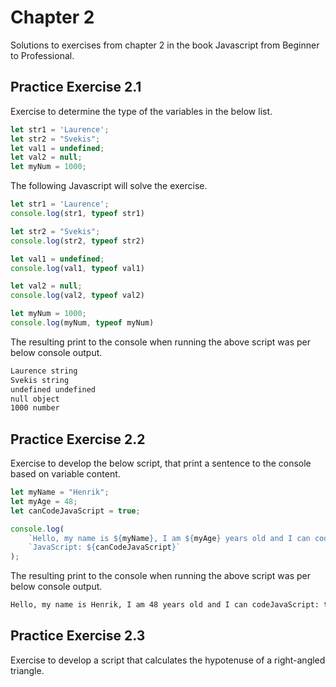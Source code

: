 # Chapter 2

Solutions to exercises from chapter 2 in the book Javascript from Beginner to Professional.

## Practice Exercise 2.1

Exercise to determine the type of the variables in the below list.

```javascript
let str1 = 'Laurence'; 
let str2 = "Svekis"; 
let val1 = undefined;
let val2 = null;
let myNum = 1000;
```

The following Javascript will solve the exercise.

```javascript
let str1 = 'Laurence';
console.log(str1, typeof str1)

let str2 = "Svekis"; 
console.log(str2, typeof str2)

let val1 = undefined;
console.log(val1, typeof val1)

let val2 = null;
console.log(val2, typeof val2)

let myNum = 1000;
console.log(myNum, typeof myNum)
```

The resulting print to the console when running the above script was per below console output.

```txt
Laurence string
Svekis string
undefined undefined
null object
1000 number
```

## Practice Exercise 2.2

Exercise to develop the below script, that print a sentence to the console based on variable content.

```js
let myName = "Henrik";
let myAge = 48;
let canCodeJavaScript = true;

console.log(
    `Hello, my name is ${myName}, I am ${myAge} years old and I can code` +
    `JavaScript: ${canCodeJavaScript}`
);
```

The resulting print to the console when running the above script was per below console output.

```txt
Hello, my name is Henrik, I am 48 years old and I can codeJavaScript: true
```

## Practice Exercise 2.3

Exercise to develop a script that calculates the hypotenuse of a right-angled triangle.
